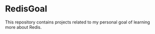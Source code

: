 # RedisGoal

This repository contains projects related to my personal goal of learning more about Redis.